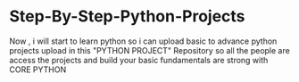 # Step-By-Step-Python-Projects
Now , i will start to learn python so i can upload basic to advance python projects upload in this "PYTHON PROJECT" Repository so all the people are access the projects and build your basic fundamentals  are strong with CORE PYTHON 
